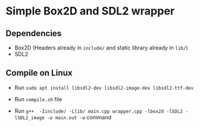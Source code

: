# Simple Box2D and SDL2 wrapper

## Dependencies
* Box2D (Headers already in `include/` and static library already in `lib/`)
* SDL2

## Compile on Linux
* Run `sudo apt install libsdl2-dev libsdl2-image-dev libsdl2-ttf-dev`

* Run `compile.sh` file
* Run `g++  -Iinclude/ -Llib/ main.cpp wrapper.cpp -lbox2d -lSDL2 -lSDL2_image -o main.out -w` command
